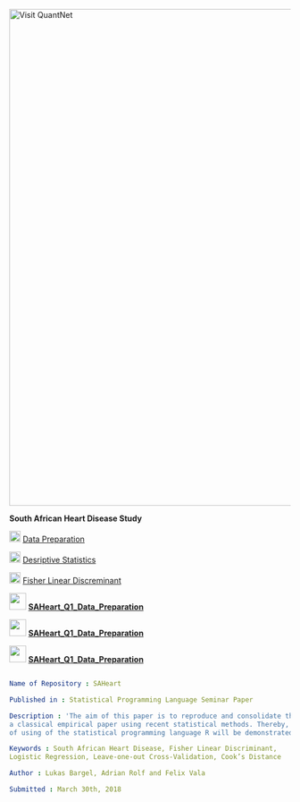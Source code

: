
[<img src="https://github.com/QuantLet/Styleguide-and-FAQ/blob/master/pictures/banner.png" width="888" alt="Visit QuantNet">](http://quantlet.de/)

**South African Heart Disease Study**

<img src="https://github.com/QuantLet/Styleguide-and-FAQ/blob/master/pictures/qloqo.png" width="20"> [Data Preparation](SAHeart_Q1_Data_Preparation)

<img src="https://github.com/QuantLet/Styleguide-and-FAQ/blob/master/pictures/qloqo.png" width="20"> [Desriptive Statistics](SAHeart_Q2_Desriptive_Statistics)

<img src="https://github.com/QuantLet/Styleguide-and-FAQ/blob/master/pictures/qloqo.png" width="20"> [Fisher Linear Discreminant](SAHeart_Q3_Fisher_Linear_Discreminant)

<img src="https://github.com/QuantLet/Styleguide-and-FAQ/blob/master/pictures/qloqo.png" width="30"> **[SAHeart_Q1_Data_Preparation](SAHeart_Q1_Data_Preparation)**

<img src="https://github.com/QuantLet/Styleguide-and-FAQ/blob/master/pictures/qloqo.png" width="30"> **[SAHeart_Q1_Data_Preparation](SAHeart_Q1_Data_Preparation)**

<img src="https://github.com/QuantLet/Styleguide-and-FAQ/blob/master/pictures/qloqo.png" width="30"> **[SAHeart_Q1_Data_Preparation](SAHeart_Q1_Data_Preparation)**

```yaml

Name of Repository : SAHeart

Published in : Statistical Programming Language Seminar Paper

Description : 'The aim of this paper is to reproduce and consolidate the findings of
a classical empirical paper using recent statistical methods. Thereby, capabilities
of using of the statistical programming language R will be demonstrated.' 

Keywords : South African Heart Disease, Fisher Linear Discriminant,
Logistic Regression, Leave-one-out Cross-Validation, Cook’s Distance

Author : Lukas Bargel, Adrian Rolf and Felix Vala

Submitted : March 30th, 2018
